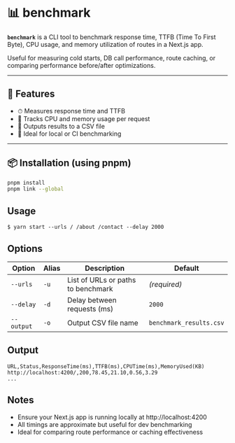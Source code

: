 # 📊 benchmark

**`benchmark`** is a CLI tool to benchmark response time, TTFB (Time To First Byte), CPU usage, and memory utilization of routes in a Next.js app.

Useful for measuring cold starts, DB call performance, route caching, or comparing performance before/after optimizations.

---

## 🚀 Features

- ⏱ Measures response time and TTFB
- 🧠 Tracks CPU and memory usage per request
- 🧾 Outputs results to a CSV file
- 🧪 Ideal for local or CI benchmarking

---

## 📦 Installation (using pnpm)

```bash
pnpm install
pnpm link --global
```

## Usage

```
$ yarn start --urls / /about /contact --delay 2000
```

## Options

| Option     | Alias | Description                        | Default                 |
| ---------- | ----- | ---------------------------------- | ----------------------- |
| `--urls`   | `-u`  | List of URLs or paths to benchmark | _(required)_            |
| `--delay`  | `-d`  | Delay between requests (ms)        | `2000`                  |
| `--output` | `-o`  | Output CSV file name               | `benchmark_results.csv` |

## Output

```
URL,Status,ResponseTime(ms),TTFB(ms),CPUTime(ms),MemoryUsed(KB)
http://localhost:4200/,200,78.45,21.10,0.56,3.29
...
```

## Notes

- Ensure your Next.js app is running locally at http://localhost:4200
- All timings are approximate but useful for dev benchmarking
- Ideal for comparing route performance or caching effectiveness
